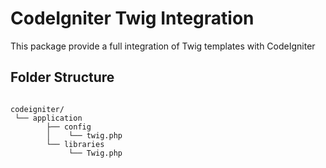 # CodeIgniter Twig Integration

This package provide a full integration of Twig templates with CodeIgniter

## Folder Structure

```

codeigniter/
 └── application
        ├── config
        │    └── twig.php
	    └── libraries
             └── Twig.php 

```